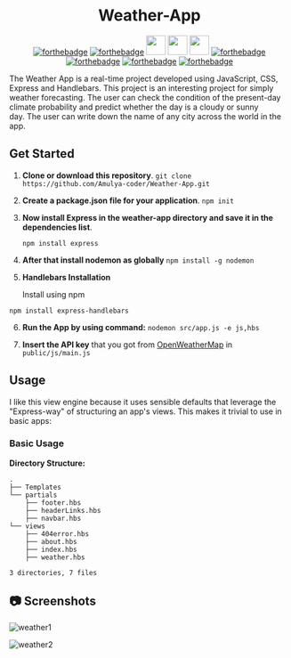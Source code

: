 <div align="center">
  <h1>Weather-App</h1>

[![forthebadge](https://forthebadge.com/images/badges/uses-html.svg)](https://forthebadge.com) [![forthebadge](https://forthebadge.com/images/badges/uses-css.svg)](https://forthebadge.com) <img src="https://img.shields.io/badge/uses%20-express-orange?style=for-the-badge&logo=express" height="35px"> <img src="https://img.shields.io/badge/Uses%20-Nodejs-orange?style=for-the-badge&logo=Nodejs" height="35px"> <img src="https://img.shields.io/badge/Made%20with-Handlebars-orange?style=for-the-badge&logo=Jupyter" height="35px"> [![forthebadge](https://forthebadge.com/images/badges/made-with-javascript.svg)](https://forthebadge.com) [![forthebadge](https://forthebadge.com/images/badges/open-source.svg)](https://forthebadge.com) [![forthebadge](https://forthebadge.com/images/badges/powered-by-coffee.svg)](https://forthebadge.com) [![forthebadge](https://forthebadge.com/images/badges/built-by-developers.svg)](https://forthebadge.com)
</div>

The Weather App is a real-time project developed using JavaScript, CSS, Express and Handlebars. This project is an interesting project for simply weather forecasting. The user can check the condition of the present-day climate probability and predict whether the day is a cloudy or sunny day. The user can write down the name of any city across the world in the app.  

## Get Started

1. **Clone or download this repository**. `git clone https://github.com/Amulya-coder/Weather-App.git`

2. **Create a package.json file for your application**.
   `npm init`

3. **Now install Express in the weather-app directory and save it in the dependencies list**.

    ```npm install express```
    
4. **After that install nodemon as globally** `npm install -g nodemon`

5.  **Handlebars Installation** 
    
    Install using npm
  ```
  npm install express-handlebars
 ``` 
 
6. **Run the App by using command:** `nodemon src/app.js -e js,hbs`


7. **Insert the API key** that you got from [OpenWeatherMap](http://openweathermap.org) in `public/js/main.js`

 
  ## Usage
  
I like this view engine because it uses sensible defaults that leverage the "Express-way" of structuring an app's views. This makes it trivial to use in basic apps:

### Basic Usage

**Directory Structure:**

```
.
├── Templates
└── partials
    ├── footer.hbs
    ├── headerLinks.hbs
    ├── navbar.hbs
└── views
    ├── 404error.hbs
    ├── about.hbs
    ├── index.hbs
    ├── weather.hbs

3 directories, 7 files
```

##  :camera: Screenshots
 
 
 ![weather1](https://user-images.githubusercontent.com/66437295/103481464-3c633300-4e01-11eb-91de-67a9424fd8b9.png)
 
 
 ![weather2](https://user-images.githubusercontent.com/66437295/103481668-7ed93f80-4e02-11eb-9d7c-43b4d88c2ac7.png)

 
 
 
 
 
 
 
 
 
 
 
 
 

 
